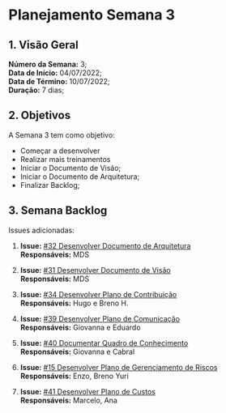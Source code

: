 # Planejamento Semana 3

## 1. Visão Geral
**Número da Semana:** 3;<br>
**Data de Início:** 04/07/2022; <br>
**Data de Término:** 10/07/2022;<br>
**Duração:** 7 dias;<br>

## 2. Objetivos
A Semana 3 tem como objetivo:
- Começar a desenvolver <br>
- Realizar mais treinamentos <br>
- Iniciar o Documento de Visão;<br>
- Iniciar o Documento de Arquitetura;<br>
- Finalizar Backlog;<br>

## 3. Semana Backlog
Issues adicionadas:

1. **Issue:** [#32 Desenvolver Documento de Arquitetura](https://github.com/fga-eps-mds/2022-1-PUMA-Doc/issues/32)<br>
**Responsáveis:** MDS

2. **Issue:** [#31 Desenvolver Documento de Visão](https://github.com/fga-eps-mds/2022-1-PUMA-Doc/issues/31)<br>
**Responsáveis:** MDS

3. **Issue:** [#34 Desenvolver Plano de Contribuição](https://github.com/fga-eps-mds/2022-1-PUMA-Doc/issues/34)<br>
**Responsáveis:** Hugo e Breno H.

4. **Issue:** [#39 Desenvolver Plano de Comunicação](https://github.com/fga-eps-mds/2022-1-PUMA-Doc/issues/39)<br>
**Responsáveis:** Giovanna e Eduardo

5. **Issue:** [#40 Documentar Quadro de Conhecimento](https://github.com/fga-eps-mds/2022-1-PUMA-Doc/issues/40)<br>
**Responsáveis:** Giovanna e Cabral

6. **Issue:** [#15 Desenvolver Plano de Gerenciamento de Riscos](https://github.com/fga-eps-mds/2022-1-PUMA-Doc/issues/15)<br>
**Responsáveis:** Enzo, Breno Yuri

7. **Issue:** [#41 Desenvolver Plano de Custos](https://github.com/fga-eps-mds/2022-1-PUMA-Doc/issues/41)<br>
**Responsáveis:**  Marcelo, Ana
